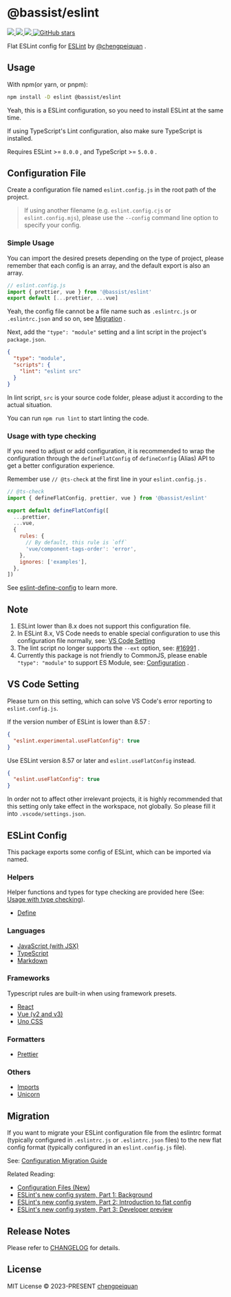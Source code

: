# @bassist/eslint

<p>
  <a href='https://www.npmjs.com/package/@bassist/eslint'>
    <img src="https://img.shields.io/npm/v/@bassist/eslint?color=f43f5e&label=npm" />
  </a>
  <a href="https://www.npmjs.com/package/@bassist/eslint" target="__blank">
    <img src="https://img.shields.io/npm/dt/@bassist/eslint?color=f43f5e&label=downloads" />
  </a>
  <a href="https://github.com/chengpeiquan/bassist/tree/main/packages/eslint" target="__blank">
    <img src="https://img.shields.io/static/v1?label=&message=docs%20%26%20demos&color=f43f5e" />
  </a>
  <a href="https://github.com/chengpeiquan/bassist" target="__blank">
    <img alt="GitHub stars" src="https://img.shields.io/github/stars/chengpeiquan/bassist?style=social" />
  </a>
</p>

Flat ESLint config for [ESLint](https://eslint.org/) by [@chengpeiquan](https://github.com/chengpeiquan) .

## Usage

With npm(or yarn, or pnpm):

```bash
npm install -D eslint @bassist/eslint
```

Yeah, this is a ESLint configuration, so you need to install ESLint at the same time.

If using TypeScript's Lint configuration, also make sure TypeScript is installed.

Requires ESLint >= `8.0.0` , and TypeScript >= `5.0.0` .

## Configuration File

Create a configuration file named `eslint.config.js` in the root path of the project.

> If using another filename (e.g. `eslint.config.cjs` or `eslint.config.mjs`), please use the `--config` command line option to specify your config.

### Simple Usage

You can import the desired presets depending on the type of project, please remember that each config is an array, and the default export is also an array.

```js
// eslint.config.js
import { prettier, vue } from '@bassist/eslint'
export default [...prettier, ...vue]
```

Yeah, the config file cannot be a file name such as `.eslintrc.js` or `.eslintrc.json` and so on, see [Migration](#migration) .

Next, add the `"type": "module"` setting and a lint script in the project's `package.json`.

```json
{
  "type": "module",
  "scripts": {
    "lint": "eslint src"
  }
}
```

In lint script, `src` is your source code folder, please adjust it according to the actual situation.

You can run `npm run lint` to start linting the code.

### Usage with type checking

If you need to adjust or add configuration, it is recommended to wrap the configuration through the `defineFlatConfig` of `defineConfig` (Alias) API to get a better configuration experience.

Remember use `// @ts-check` at the first line in your `eslint.config.js` .

```js
// @ts-check
import { defineFlatConfig, prettier, vue } from '@bassist/eslint'

export default defineFlatConfig([
  ...prettier,
  ...vue,
  {
    rules: {
      // By default, this rule is `off`
      'vue/component-tags-order': 'error',
    },
    ignores: ['examples'],
  },
])
```

See [eslint-define-config](https://github.com/Shinigami92/eslint-define-config) to learn more.

## Note

1. ESLint lower than 8.x does not support this configuration file.
2. In ESLint 8.x, VS Code needs to enable special configuration to use this configuration file normally, see: [VS Code Setting](#vs-code-setting)
3. The lint script no longer supports the `--ext` option, see: [#16991](https://github.com/eslint/eslint/issues/16991) .
4. Currently this package is not friendly to CommonJS, please enable `"type": "module"` to support ES Module, see: [Configuration](#configuration) .

## VS Code Setting

Please turn on this setting, which can solve VS Code's error reporting to `eslint.config.js`.

If the version number of ESLint is lower than 8.57 :

```json
{
  "eslint.experimental.useFlatConfig": true
}
```

Use ESLint version 8.57 or later and `eslint.useFlatConfig` instead.

```json
{
  "eslint.useFlatConfig": true
}
```

In order not to affect other irrelevant projects, it is highly recommended that this setting only take effect in the workspace, not globally. So please fill it into `.vscode/settings.json`.

## ESLint Config

This package exports some config of ESLint, which can be imported via named.

### Helpers

Helper functions and types for type checking are provided here (See: [Usage with type checking](#usage-with-type-checking)).

- [Define](https://github.com/chengpeiquan/bassist/blob/main/packages/eslint/src/define.ts)

### Languages

- [JavaScript (with JSX)](https://github.com/chengpeiquan/bassist/blob/main/packages/eslint/src/configs/javascript.ts)
- [TypeScript](https://github.com/chengpeiquan/bassist/blob/main/packages/eslint/src/configs/typescript.ts)
- [Markdown](https://github.com/chengpeiquan/bassist/blob/main/packages/eslint/src/configs/markdown.ts)

### Frameworks

Typescript rules are built-in when using framework presets.

- [React](https://github.com/chengpeiquan/bassist/blob/main/packages/eslint/src/configs/react.ts)
- [Vue (v2 and v3)](https://github.com/chengpeiquan/bassist/blob/main/packages/eslint/src/configs/vue.ts)
- [Uno CSS](https://github.com/chengpeiquan/bassist/blob/main/packages/eslint/src/configs/unocss.ts)

### Formatters

- [Prettier](https://github.com/chengpeiquan/bassist/blob/main/packages/eslint/src/configs/prettier.ts)

### Others

- [Imports](https://github.com/chengpeiquan/bassist/blob/main/packages/eslint/src/configs/imports.ts)
- [Unicorn](https://github.com/chengpeiquan/bassist/blob/main/packages/eslint/src/configs/unicorn.ts)

## Migration

If you want to migrate your ESLint configuration file from the eslintrc format (typically configured in `.eslintrc.js` or `.eslintrc.json` files) to the new flat config format (typically configured in an `eslint.config.js` file).

See: [Configuration Migration Guide](https://eslint.org/docs/latest/use/configure/migration-guide)

Related Reading:

- [Configuration Files (New)](https://eslint.org/docs/latest/use/configure/configuration-files-new)
- [ESLint's new config system, Part 1: Background](https://eslint.org/blog/2022/08/new-config-system-part-1/)
- [ESLint's new config system, Part 2: Introduction to flat config](https://eslint.org/blog/2022/08/new-config-system-part-2/)
- [ESLint's new config system, Part 3: Developer preview](https://eslint.org/blog/2022/08/new-config-system-part-3/)

## Release Notes

Please refer to [CHANGELOG](https://github.com/chengpeiquan/bassist/blob/main/packages/eslint/CHANGELOG.md) for details.

## License

MIT License © 2023-PRESENT [chengpeiquan](https://github.com/chengpeiquan)
